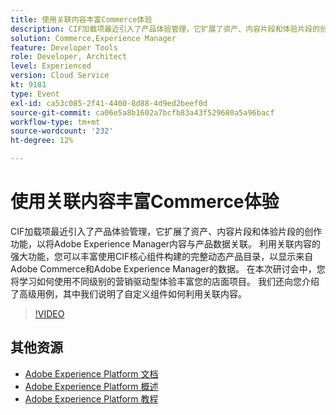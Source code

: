```yaml
---
title: 使用关联内容丰富Commerce体验
description: CIF加载项最近引入了产品体验管理，它扩展了资产、内容片段和体验片段的创作功能，以将Adobe Experience Manager内容与产品数据关联。 利用关联内容的强大功能，您可以丰富使用CIF核心组件构建的完整动态产品目录，以显示来自Adobe Commerce和Adobe Experience Manager的数据。 在本次研讨会中，您将学习如何使用不同级别的营销驱动型体验丰富您的店面项目。 我们还向您介绍了高级用例，其中我们说明了自定义组件如何利用关联内容。
solution: Commerce,Experience Manager
feature: Developer Tools
role: Developer, Architect
level: Experienced
version: Cloud Service
kt: 9181
type: Event
exl-id: ca53c085-2f41-4400-8d88-4d9ed2beef0d
source-git-commit: ca06e5a8b1602a7bcfb83a43f529680a5a96bacf
workflow-type: tm+mt
source-wordcount: '232'
ht-degree: 12%

---
```


# 使用关联内容丰富Commerce体验

CIF加载项最近引入了产品体验管理，它扩展了资产、内容片段和体验片段的创作功能，以将Adobe Experience Manager内容与产品数据关联。 利用关联内容的强大功能，您可以丰富使用CIF核心组件构建的完整动态产品目录，以显示来自Adobe Commerce和Adobe Experience Manager的数据。 在本次研讨会中，您将学习如何使用不同级别的营销驱动型体验丰富您的店面项目。 我们还向您介绍了高级用例，其中我们说明了自定义组件如何利用关联内容。

>[!VIDEO](https://video.tv.adobe.com/v/337772/?quality=12&learn=on&hidetitle=true)

## 其他资源

- [Adobe Experience Platform 文档](https://experienceleague.adobe.com/docs/experience-platform.html)
- [Adobe Experience Platform 概述](https://experienceleague.adobe.com/docs/experience-platform/landing/home.html?lang=zh-Hans)
- [Adobe Experience Platform 教程](https://experienceleague.adobe.com/docs/platform-learn/tutorials/overview.html?lang=en)
